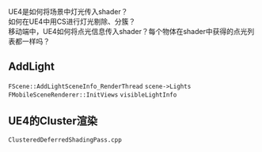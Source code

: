 UE4是如何将场景中灯光传入shader？  
如何在UE4中用CS进行灯光剔除、分簇？  
移动端中，UE4如何将点光信息传入shader？每个物体在shader中获得的点光列表都一样吗？  

## AddLight
`FScene::AddLightSceneInfo_RenderThread`  `scene->Lights`
`FMobileSceneRenderer::InitViews`  `visibleLightInfo`
## UE4的Cluster渲染
`ClusteredDeferredShadingPass.cpp`